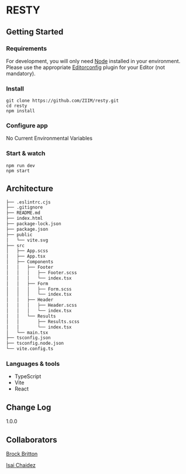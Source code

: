 # RESTY

## Getting Started

### Requirements

For development, you will only need [Node](http://nodejs.org/) installed in your
environment.
Please use the appropriate [Editorconfig](http://editorconfig.org/) plugin for your
Editor (not mandatory).

### Install

    git clone https://github.com/ZIIM/resty.git
    cd resty
    npm install

### Configure app

No Current Environmental Variables

### Start & watch

    npm run dev
    npm start

## Architecture

```bash
├── .eslintrc.cjs
├── .gitignore
├── README.md
├── index.html
├── package-lock.json
├── package.json
├── public
│   └── vite.svg
├── src
│   ├── App.scss
│   ├── App.tsx
│   ├── Components
│   │   ├── Footer
│   │   │   ├── Footer.scss
│   │   │   └── index.tsx
│   │   ├── Form
│   │   │   ├── Form.scss
│   │   │   └── index.tsx
│   │   ├── Header
│   │   │   ├── Header.scss
│   │   │   └── index.tsx
│   │   └── Results
│   │       ├── Results.scss
│   │       └── index.tsx
│   └── main.tsx
├── tsconfig.json
├── tsconfig.node.json
└── vite.config.ts
```

### Languages & tools

- TypeScript
- Vite
- React

## Change Log

1.0.0

## Collaborators

[Brock Britton](https://github.com/brockbritton)

[Isai Chaidez](https://github.com/Arvoya)
